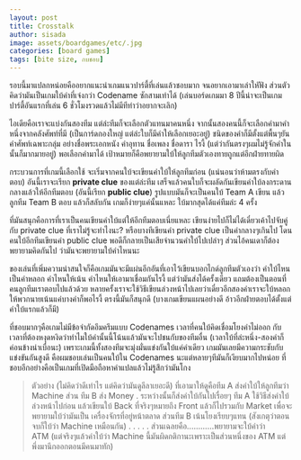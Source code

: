 ```yaml
---
layout: post
title: Crosstalk
author: sisada
image: assets/boardgames/etc/.jpg
categories: [board games]
tags: [bite size, กบชอบ]
---
```

รอบนี้มาแปลกหน่อยคืออยากแนะนำเกมแนวปาร์ตี้ที่เล่นแล้วชอบมาก จนอยากเอามาเล่าใหัฟัง ส่วนตัวคิดว่ามันเป็นเกมใบ้คำที่เจ๋งกว่า Codename ซักสามเท่าได้ (เล่นบอร์ดเกมมา 8 ปีนี้น่าจะเป็นเกมปาร์ตี้อันแรกที่เล่น 6 ชั่วโมงรวดแล้วไม่มีทีท่าว่าอยากจะเลิก)

ไอเดียคือเราจะแบ่งกันสองทีม แต่ล่ะทีมก็จะเลือกตัวแทนมาคนหนึ่ง จากนั้นสองคนนี้ก็จะเลือกคำมาคำหนึ่งจากคลังศัพท์ที่มี (เป็นการ์ดกองใหญ่ แต่ล่ะใบก็มีคำให้เลือกเยอะอยู่) ชนิดของคำก็มีตั้งแต่พื้นๆยันคำศัพท์เฉพาะกลุ่ม อย่างชื่อพระเอกหนัง คำอุทาน ชื่อเพลง ชื่อดารา ไรงี้ (แต่ว่ากันตรงๆผมไม่รู้จักคำในนั้นก็มากมายอยู่) พอเลือกคำมาได้ เป้าหมายก็คือพยายามใบ้ให้ลูกทีมตัวเองทายถูกแต่อีกฝ่ายทายผิด

กระบวนการที่เกมนี้เลือกใช้ จะเริ่มจากคนใบ้จะเขียนคำใบ้ให้ลูกทีมก่อน (แน่นอนว่าห้ามตรงกับคำตอบ) อันนี้เราจะเรียก **private clue** ของแต่ล่ะทีม เสร็จแล้วคนใบก็จะผลัดกันเขียนคำใบ้ลงกระดานกลางแล้วให้อีกทีมตอบ (อันนี้เรียก **public clue**) รูปแบบมันก็จะเป็นคนใบ้ Team A เขียน แล้วลูกทีม Team B ตอบ แล้วก็สลับกัน เกมก็ง่ายๆแค่นั้นแหละ ใบ้มากสุดได้แค่ทีมล่ะ 4 ครั้ง

ที่มันสนุกคือการที่เราเป็นคนเขียนคำใบ้แต่ให้อีกทีมตอบเนี่ยแหละ เขียนง่ายไปก็ไม่ได้เดี๋ยวเค้าไปจับคู่กับ private clue ที่เราไม่รู้จะทำไงนะ? หรือบางทีเขียนคำ private clue เป็นคำกลางๆเกินไป โดนคนใบ้อีกทีมเขียนคำ public clue พอดีก็กลายเป็นเสียจำนวนคำใบ้ไปเปล่าๆ ส่วนไอ้คนเดาก็ต้องพยายามคิดกันไป ว่ามันจะพยายามใบ้คำไหนนะ

ของเล่นที่เพิ่มความน่าสนใจก็คือเกมมันจะมีแผ่นอีกอันที่เอาไว้เขียนบอกไกด์ลูกทีมตัวเองว่า คำใบ้ไหนเป็นคำหลอก คำไหนให้เน้น คำไหนให้เอามาเชื่อมกันไรงี้ แต่ว่ามันส่งได้ครั้งเดียว แถมต้องเป็นตอนที่คนลูกทีมเราตอบไปแล้วด้วย หลายครั้งเราจะใช้วิธีเขียนล่วงหน้าไปเลยว่าเดี๋ยวอีกสองคำเราจะใบ้หลอกให้พวกนายเน้นแค่บางคำก็พอไรงี้ ตรงนี้มันก็สนุกดี (บางเกมเขียนแผนอย่างดี อ้าวอีกฝ่ายตอบได้ตั้งแต่คำใบ้แรกแล้วก็มี)

ที่ชอบมากๆคือเกมไม่มีข้อจำกัดอึมครึมแบบ Codenames เวลาที่คนใบ้คิดเชื่อมโยงคำไม่ออก กับเวลาที่ต้องหงุดหงิดว่าทำไมใบ้คำนั้นนี้โน้นแล้วมันจะไปชนกับของทีมอื่น (เวลาใบ้ที่ล่ะหนึ่ง-สองคำก็ค่อนข้างน่าเบื่อนะ) เพราะเกมนี้ทั้งสองทีมจะมุ่งมั่นแข่งกันใบ้แค่คำเดียว เกมมันเลยมีความกระชับกับแข่งขันกันสูงดี คือผมชอบเล่นเป็นคนใบ้ใน Codenames นะแต่หลายๆทีมันก็เงียบมากไปหน่อย ที่ชอบอีกอย่างคือเป็นเกมที่เปิดมือถือหาคำแปลแล้วไม่รู้สึกว่ามันโกง

> ตัวอย่าง (ไม่คิดว่าดีเท่าไร แต่คิดว่ามันดูลีลาเยอะดี) ที่เอามาให้ดูคือทีม A ส่งคำใบ้ให้ลูกทีมว่า Machine ส่วน ทีม B ส่ง Money
> .
> ระหว่างนั้นก็ส่งคำใบ้กันไปเรื่อยๆ ทีม A ใช้วิธีส่งคำใบ้ล่วงหน้าไปก่อน แล้วเขียนใบ้ Back ที่จริงๆหมายถึง Front แล้วก็ไปรวมกับ Market เพื่อจะพยายามใบ้ว่ามันเป็น เครื่องจักรที่อยู่หน้าตลาด ส่วนทีม B เน้นโยงเรียบๆแทน (สังเกตุว่าตอนจบก็ใบ้ว่า Machine เหมือนกัน)
> .
> .
> .
> .
> .
> ส่วนเฉลยคือ............พยายามจะใบ้คำว่า ATM (แต่จริงๆแล้วคำใบ้ว่า Machine นี้มันผิดกติกานะเพราะเป็นส่วนหนึ่งของ ATM แต่พึ่งมานึกออกตอนมีคนมาทัก)

